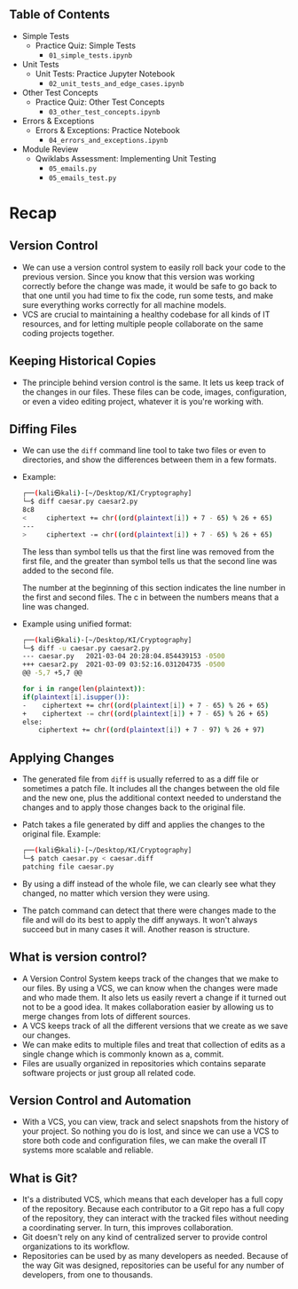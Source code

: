 Table of Contents
-----------------

  * Simple Tests
    * Practice Quiz: Simple Tests <br>
        * `01_simple_tests.ipynb`
  * Unit Tests
    * Unit Tests: Practice Jupyter Notebook <br>
        * `02_unit_tests_and_edge_cases.ipynb`
  * Other Test Concepts
    * Practice Quiz: Other Test Concepts <br>
        * `03_other_test_concepts.ipynb`
  * Errors & Exceptions
    * Errors & Exceptions: Practice Notebook <br>
        * `04_errors_and_exceptions.ipynb`
  * Module Review
    * Qwiklabs Assessment: Implementing Unit Testing
      * `05_emails.py`
      * `05_emails_test.py` 

# Recap
## Version Control
- We can use a version control system to easily roll back your code to the previous version. Since you know that this version was working correctly before the change was made, it would be safe to go back to that one until you had time to fix the code, run some tests, and make sure everything works correctly for all machine models. 
- VCS are crucial to maintaining a healthy codebase for all kinds of IT resources, and for letting multiple people collaborate on the same coding projects together.

## Keeping Historical Copies
- The principle behind version control is the same. It lets us keep track of the changes in our files. These files can be code, images, configuration, or even a video editing project, whatever it is you're working with.

## Diffing Files
- We can use the `diff` command line tool to take two files or even to directories, and show the differences between them in a few formats. 
- Example:

    ```bash
    ┌──(kali㉿kali)-[~/Desktop/KI/Cryptography]
    └─$ diff caesar.py caesar2.py 
    8c8
    <     ciphertext += chr((ord(plaintext[i]) + 7 - 65) % 26 + 65)
    ---
    >     ciphertext -= chr((ord(plaintext[i]) + 7 - 65) % 26 + 65)

    ```

    The less than symbol tells us that the first line was removed from the first file, and the greater than symbol tells us that the second line was added to the second file. 
    
    The number at the beginning of this section indicates the line number in the first and second files. The c in between the numbers means that a line was changed. 
- Example using unified format:

    ```bash
    ┌──(kali㉿kali)-[~/Desktop/KI/Cryptography]
    └─$ diff -u caesar.py caesar2.py
    --- caesar.py   2021-03-04 20:28:04.854439153 -0500
    +++ caesar2.py  2021-03-09 03:52:16.031204735 -0500
    @@ -5,7 +5,7 @@
    
    for i in range(len(plaintext)):
    if(plaintext[i].isupper()):
    -    ciphertext += chr((ord(plaintext[i]) + 7 - 65) % 26 + 65)
    +    ciphertext -= chr((ord(plaintext[i]) + 7 - 65) % 26 + 65)
    else:
        ciphertext += chr((ord(plaintext[i]) + 7 - 97) % 26 + 97)
    ```

## Applying Changes
- The generated file from `diff` is usually referred to as a diff file or sometimes a patch file. It includes all the changes between the old file and the new one, plus the additional context needed to understand the changes and to apply those changes back to the original file.
- Patch takes a file generated by diff and applies the changes to the original file. Example:

    ```bash
    ┌──(kali㉿kali)-[~/Desktop/KI/Cryptography]
    └─$ patch caesar.py < caesar.diff                                                                                                                      1 ⨯
    patching file caesar.py
    ```
- By using a diff instead of the whole file, we can clearly see what they changed, no matter which version they were using. 
- The patch command can detect that there were changes made to the file and will do its best to apply the diff anyways. It won't always succeed but in many cases it will. Another reason is structure.

## What is version control?
- A Version Control System keeps track of the changes that we make to our files. By using a VCS, we can know when the changes were made and who made them. It also lets us easily revert a change if it turned out not to be a good idea. It makes collaboration easier by allowing us to merge changes from lots of different sources.
- A VCS keeps track of all the different versions that we create as we save our changes. 
- We can make edits to multiple files and treat that collection of edits as a single change which is commonly known as a, commit.
- Files are usually organized in repositories which contains separate software projects or just group all related code.

## Version Control and Automation
-  With a VCS, you can view, track and select snapshots from the history of your project. So nothing you do is lost, and since we can use a VCS to store both code and configuration files, we can make the overall IT systems more scalable and reliable. 

## What is Git?
- It's a distributed VCS, which means that each developer has a full copy of the repository. Because each contributor to a Git repo has a full copy of the repository, they can interact with the tracked files without needing a coordinating server. In turn, this improves collaboration.
- Git doesn't rely on any kind of centralized server to provide control organizations to its workflow.
- Repositories can be used by as many developers as needed. Because of the way Git was designed, repositories can be useful for any number of developers, from one to thousands.

